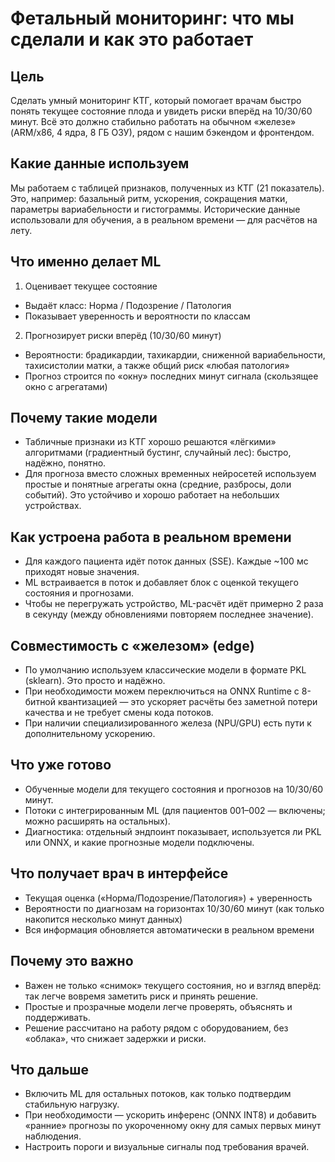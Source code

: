 # Фетальный мониторинг: что мы сделали и как это работает

## Цель
Сделать умный мониторинг КТГ, который помогает врачам быстро понять текущее состояние плода и увидеть риски вперёд на 10/30/60 минут. Всё это должно стабильно работать на обычном «железе» (ARM/x86, 4 ядра, 8 ГБ ОЗУ), рядом с нашим бэкендом и фронтендом.

## Какие данные используем
Мы работаем с таблицей признаков, полученных из КТГ (21 показатель). Это, например: базальный ритм, ускорения, сокращения матки, параметры вариабельности и гистограммы. Исторические данные использовали для обучения, а в реальном времени — для расчётов на лету.

## Что именно делает ML
1) Оценивает текущее состояние
- Выдаёт класс: Норма / Подозрение / Патология
- Показывает уверенность и вероятности по классам

2) Прогнозирует риски вперёд (10/30/60 минут)
- Вероятности: брадикардии, тахикардии, сниженной вариабельности, тахисистолии матки, а также общий риск «любая патология»
- Прогноз строится по «окну» последних минут сигнала (скользящее окно с агрегатами)

## Почему такие модели
- Табличные признаки из КТГ хорошо решаются «лёгкими» алгоритмами (градиентный бустинг, случайный лес): быстро, надёжно, понятно.
- Для прогноза вместо сложных временных нейросетей используем простые и понятные агрегаты окна (средние, разбросы, доли событий). Это устойчиво и хорошо работает на небольших устройствах.

## Как устроена работа в реальном времени
- Для каждого пациента идёт поток данных (SSE). Каждые ~100 мс приходят новые значения.
- ML встраивается в поток и добавляет блок с оценкой текущего состояния и прогнозами.
- Чтобы не перегружать устройство, ML-расчёт идёт примерно 2 раза в секунду (между обновлениями повторяем последнее значение).

## Совместимость с «железом» (edge)
- По умолчанию используем классические модели в формате PKL (sklearn). Это просто и надёжно.
- При необходимости можем переключиться на ONNX Runtime с 8-битной квантизацией — это ускоряет расчёты без заметной потери качества и не требует смены кода потоков.
- При наличии специализированного железа (NPU/GPU) есть пути к дополнительному ускорению.

## Что уже готово
- Обученные модели для текущего состояния и прогнозов на 10/30/60 минут.
- Потоки с интегрированным ML (для пациентов 001–002 — включены; можно расширять на остальных).
- Диагностика: отдельный эндпоинт показывает, используется ли PKL или ONNX, и какие прогнозные модели подключены.

## Что получает врач в интерфейсе
- Текущая оценка («Норма/Подозрение/Патология») + уверенность
- Вероятности по диагнозам на горизонтах 10/30/60 минут (как только накопится несколько минут данных)
- Вся информация обновляется автоматически в реальном времени

## Почему это важно
- Важен не только «снимок» текущего состояния, но и взгляд вперёд: так легче вовремя заметить риск и принять решение.
- Простые и прозрачные модели легче проверять, объяснять и поддерживать.
- Решение рассчитано на работу рядом с оборудованием, без «облака», что снижает задержки и риски.

## Что дальше
- Включить ML для остальных потоков, как только подтвердим стабильную нагрузку.
- При необходимости — ускорить инференс (ONNX INT8) и добавить «ранние» прогнозы по укороченному окну для самых первых минут наблюдения.
- Настроить пороги и визуальные сигналы под требования врачей.
